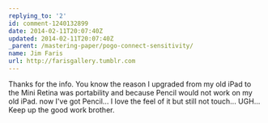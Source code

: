 ```yaml
---
replying_to: '2'
id: comment-1240132899
date: 2014-02-11T20:07:40Z
updated: 2014-02-11T20:07:40Z
_parent: /mastering-paper/pogo-connect-sensitivity/
name: Jim Faris
url: http://farisgallery.tumblr.com
---
```


Thanks for the info. You know the reason I upgraded from my old iPad to the Mini
Retina was portability and because Pencil would not work on my old iPad. now
I've got Pencil... I love the feel of it but still not touch... UGH... Keep up
the good work brother.
